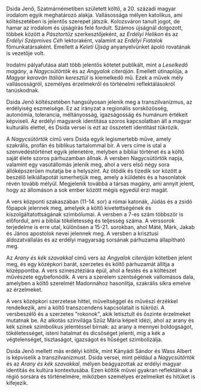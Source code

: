 Dsida Jenő, Szatmárnémetiben született költő, a 20. századi magyar irodalom egyik meghatározó alakja. Vallásossága mélyen katolikus, ami költészetében is jelentős szerepet játszik. Kolozsváron tanult jogot, de hamar az irodalom és újságírás felé fordult. Számos újságnál dolgozott, többek között a _Pásztortűz_ szerkesztőjeként, az _Erdélyi Helikon_ és az _Erdélyi Szépmíves Céh_ lektoraként, valamint az _Erdélyi Fiatalok_ főmunkatársaként. Emellett a _Keleti Újság_ anyanyelvünket ápoló rovatának is vezetője volt.

Irodalmi pályafutása alatt több jelentős kötetet publikált, mint a _Leselkedő magány_, a _Nagycsütörtök_ és az _Angyalok citeráján_. Emellett útinaplója, a _Magyar karaván Itálián keresztül_ is kiemelkedő mű. Ezek a művek mély vallásosságról, személyes érzelmekről és történelmi reflektálásokról tanúskodnak.

Dsida Jenő költészetében hangsúlyosan jelenik meg a transzilvanizmus, az erdélyiség eszmeisége. Ez az irányzat a regionális sorsközösség, autonómia, tolerancia, méltányosság, igazságosság és humánum értékeit képviseli. Az erdélyi magyarok identitása szoros kapcsolatban áll a magyar kulturális élettel, és Dsida versei is ezt az összetett identitást tükrözik.

A _Nagycsütörtök_ című vers Dsida egyik legismertebb műve, amely szakrális, profán és biblikus tartalommal bír. A vers címe is utal a szenvedéstörténet egyik jelenetére, melyben a bibliai történet és a költő saját élete szoros párhuzamban állnak. A versben Nagycsütörtök napja, valamint egy vasútállomás jelenik meg, ahol a vers első négy sora állóképszerűen mutatja be a helyszínt. Az ötödik és tizedik sor között a beszélő lelkiállapotát ismerhetjük meg, amely a küldetés és a hasonlatok révén tovább mélyül. Megjelenik továbbá a társas magány, ami annyit jelent, hogy az állomáson a sok ember között mégis egyedül érzi magát. 

A vers központi szakaszában (11-14. sor) a római katonák, Júdás és a zsidó főpapok jelennek meg, amelyek a költő kivetettségének és kiszolgáltatottságának szimbólumai. A versben a 7-es szám többször is előfordul, ami a bibliai tökéletesség és teljesség száma. A verssorok terjedelme is erre utal, különösen a 15-21. sorokban, ahol Máté, Márk, Jakab és János apostolok nevei jelennek meg. A versben a krisztusi áldozatvállalás és az erdélyi magyarság sorsának párhuzama állapítható meg.

Az _Arany és kék szavakkal_ című vers az _Angyalok citeráján_ kötetben jelent meg, és egy középkori barát, szerzetes és költő párhuzamát állítja a középpontba. A vers szinesztéziára épül, ahol a festés és a költészet művészete egybefonódik. A vers a szerelem szentségének vallomásos dala, amelyben a költő szerelmét Madonnához hasonlítja, szakrális síkra emelve az érzelmeket. 

A vers középkori szerzetese hittel, műveltséggel és művészi érzékkel rendelkezik, ami a költő transzcendens kapcsolatait is tükrözi. A versbeszélő és a szerzetes "rokonok", akik letisztult és őszinte érzelmeket mutatnak be. Az alkotás színvilága Szűz Mária képeit idézi, ahol az arany és kék színek szimbolikus jelentéssel bírnak: az arany a mennyei boldogságot, tökéletességet, isteni hatalmat és dicsőséget jelenti, míg a kék a végtelenséget, tisztaságot, igazságot és hűséget szimbolizálja.

Dsida Jenő mellett más erdélyi költők, mint Kányádi Sándor és Wass Albert is képviselik a transzilvanizmust. Dsida versei, mint például a _Nagycsütörtök_ és az _Arany és kék szavakkal_, mélyen beágyazottak az erdélyi magyar identitás és kultúra kontextusába. Ezen költők művei gyakran reflektálnak a régió sorsára és történelmére, miközben személyes érzelmeiket és hitüket is kifejezik.
